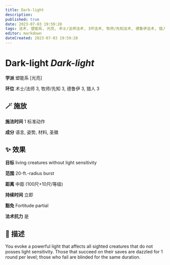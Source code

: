 ```yaml
---
title: Dark-light
description: 
published: true
date: 2023-07-03 19:59:28
tags: 法术, 塑能系, 光亮, 术士/法师法术, 3环法术, 牧师/先知法术, 德鲁伊法术, 猎人法术
editor: markdown
dateCreated: 2023-07-03 19:59:28
---
```


# **Dark-light** *Dark-light*

**学派** 塑能系 \[光亮\] 

**环位** 术士/法师 3, 牧师/先知 3, 德鲁伊 3, 猎人 3

## 🪄 施放

**施法时间** 1 标准动作

**成分** 语言, 姿势, 材料, 圣徽

## ✨ 效果 

**目标** living creatures without light sensitivity 

**范围** 20-ft.-radius burst

**距离** 中距 (100尺+10尺/等级)  

**持续时间** 立即 

**豁免** Fortitude partial

**法术抗力** 是

## 📖 描述

You evoke a powerful light that affects all sighted creatures that do not posses light sensitivity. Those that succeed on their saves are dazzled for 1 round per level; those who fail are blinded for the same duration.
    
